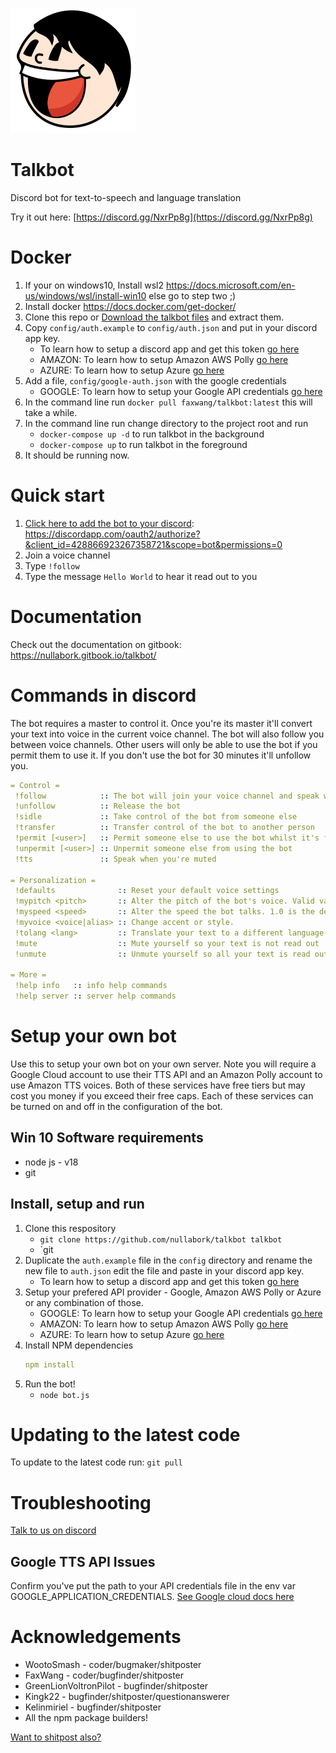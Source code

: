 [logo]: https://raw.githubusercontent.com/nullabork/artwork/master/talkbot/face/png/face_200.png 'Talkbot'

![alt text](https://raw.githubusercontent.com/nullabork/artwork/master/talkbot/face/png/face_200.png 'Talkbot')

# Talkbot

Discord bot for text-to-speech and language translation

Try it out here: [https://discord.gg/NxrPp8g](https://discord.gg/NxrPp8g)

# Docker

1. If your on windows10, Install wsl2 https://docs.microsoft.com/en-us/windows/wsl/install-win10 else go to step two ;)
2. Install docker https://docs.docker.com/get-docker/
3. Clone this repo or [Download the talkbot files](https://github.com/nullabork/talkbot/archive/refs/heads/master.zip) and extract them.
4. Copy `config/auth.example` to `config/auth.json` and put in your discord app key.
    - To learn how to setup a discord app and get this token [go here](https://github.com/reactiflux/discord-irc/wiki/Creating-a-discord-bot-&-getting-a-token)
    - AMAZON: To learn how to setup Amazon AWS Polly [go here](https://docs.aws.amazon.com/polly/latest/dg/setting-up.html)
    - AZURE: To learn how to setup Azure [go here](https://docs.microsoft.com/en-us/azure/cognitive-services/speech-service/overview#try-the-speech-service-for-free)
5. Add a file, `config/google-auth.json` with the google credentials
    - GOOGLE: To learn how to setup your Google API credentials [go here](https://cloud.google.com/text-to-speech/docs/quickstart-client-libraries)
6. In the command line run `docker pull faxwang/talkbot:latest` this will take a while.
7. In the command line run change directory to the project root and run
    - `docker-compose up -d` to run talkbot in the background
    - `docker-compose up` to run talkbot in the foreground
8. It should be running now.

# Quick start

1. [Click here to add the bot to your discord](https://discordapp.com/oauth2/authorize?&client_id=428866923267358721&scope=bot&permissions=0): https://discordapp.com/oauth2/authorize?&client_id=428866923267358721&scope=bot&permissions=0
2. Join a voice channel
3. Type `!follow`
4. Type the message `Hello World` to hear it read out to you

# Documentation

Check out the documentation on gitbook: https://nullabork.gitbook.io/talkbot/

# Commands in discord

The bot requires a master to control it. Once you're its master it'll convert your text into voice in the current voice channel. The bot will also follow you between voice channels. Other users will only be able to use the bot if you permit them to use it. If you don't use the bot for 30 minutes it'll unfollow you.

```yaml
= Control =
 !follow            :: The bot will join your voice channel and speak what you write
 !unfollow          :: Release the bot
 !sidle             :: Take control of the bot from someone else
 !transfer          :: Transfer control of the bot to another person
 !permit [<user>]   :: Permit someone else to use the bot whilst it's following you
 !unpermit [<user>] :: Unpermit someone else from using the bot
 !tts               :: Speak when you're muted

= Personalization =
 !defaults              :: Reset your default voice settings
 !mypitch <pitch>       :: Alter the pitch of the bot's voice. Valid values are -20 to 20
 !myspeed <speed>       :: Alter the speed the bot talks. 1.0 is the default. Valid values are 0.25 to 4.0
 !myvoice <voice|alias> :: Change accent or style.
 !tolang <lang>         :: Translate your text to a different language eg. en, fr, jp, de etc.
 !mute                  :: Mute yourself so your text is not read out
 !unmute                :: Unmute yourself so all your text is read out

= More =
 !help info   :: info help commands
 !help server :: server help commands
```

# Setup your own bot

Use this to setup your own bot on your own server.
Note you will require a Google Cloud account to use their TTS API and an Amazon Polly account to use Amazon TTS voices.
Both of these services have free tiers but may cost you money if you exceed their free caps.
Each of these services can be turned on and off in the configuration of the bot.

## Win 10 Software requirements

-   node js - v18
-   git

## Install, setup and run

1. Clone this respository
    - `git clone https://github.com/nullabork/talkbot talkbot`
    - `git
2. Duplicate the `auth.example` file in the `config` directory and rename the new file to `auth.json` edit the file and paste in your discord app key.
    - To learn how to setup a discord app and get this token [go here](https://github.com/reactiflux/discord-irc/wiki/Creating-a-discord-bot-&-getting-a-token)
3. Setup your prefered API provider - Google, Amazon AWS Polly or Azure or any combination of those.
    - GOOGLE: To learn how to setup your Google API credentials [go here](https://cloud.google.com/text-to-speech/docs/quickstart-client-libraries)
    - AMAZON: To learn how to setup Amazon AWS Polly [go here](https://docs.aws.amazon.com/polly/latest/dg/setting-up.html)
    - AZURE: To learn how to setup Azure [go here](https://docs.microsoft.com/en-us/azure/cognitive-services/speech-service/overview#try-the-speech-service-for-free)
4. Install NPM dependencies
    ```yaml
    npm install
    ```
5. Run the bot!
    - `node bot.js`

# Updating to the latest code

To update to the latest code run:
`git pull`

# Troubleshooting

[Talk to us on discord](https://discord.gg/NxrPp8g)

## Google TTS API Issues

Confirm you've put the path to your API credentials file in the env var GOOGLE_APPLICATION_CREDENTIALS. [See Google cloud docs here](https://cloud.google.com/text-to-speech/docs/quickstart-client-libraries)


# Acknowledgements

-   WootoSmash - coder/bugmaker/shitposter
-   FaxWang - coder/bugfinder/shitposter
-   GreenLionVoltronPilot - bugfinder/shitposter
-   Kingk22 - bugfinder/shitposter/questionanswerer
-   Kelinmiriel - bugfinder/shitposter
-   All the npm package builders!

[Want to shitpost also?](https://discord.gg/NxrPp8g)
